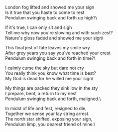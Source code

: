 London fog lifted and showed me your sign\
Is it true that you haste to come to rest\
Pendulum swinging back and forth up high?\

If it's true, I can only sit and sigh\
Tell me why now you're slowing and with such zest?\
Nature's gloss faded and showed me your sign\

This final jest of fate leaves my smile wry\
After grey years you say you've reached your crest\
Pendulum swinging back and forth in time?\

I calmly curse the sky but dare not cry\
You really think you know what time is best?\
My God is dead for he willed me your sign\

My things are packed they sink low in the sty\
I prepare, bent, a return to my nest\
Pendulum swinging back and forth, maligned.\

In midst of life and fest, resigned to die,\
Together we sense your lay string arrest.\
The north star shifted, exposing your sign,\
Pendulum limp, you dearest friend of mine.\